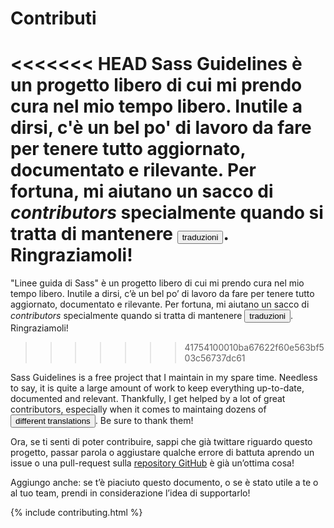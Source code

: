 
# Contributi

<<<<<<< HEAD
Sass Guidelines è un progetto libero di cui mi prendo cura nel mio tempo libero. Inutile a dirsi, c'è un bel po' di lavoro da fare per tenere tutto aggiornato, documentato e rilevante. 
Per fortuna, mi aiutano un sacco di _contributors_ specialmente quando si tratta di mantenere  <button type="button" data-modal-show="options-panel" class="link-like">traduzioni</button>. Ringraziamoli!
=======
"Linee guida di Sass" è un progetto libero di cui mi prendo cura nel mio tempo libero. Inutile a dirsi, c’è un bel po’ di lavoro da fare per tenere tutto aggiornato, documentato e rilevante. 
Per fortuna, mi aiutano un sacco di _contributors_ specialmente quando si tratta di mantenere  <button type="button" data-a11y-dialog-show="options-panel" class="link-like">traduzioni</button>. Ringraziamoli!
>>>>>>> 41754100010ba67622f60e563bf503c56737dc61

Sass Guidelines is a free project that I maintain in my spare time. Needless to say, it is quite a large amount of work to keep everything up-to-date, documented and relevant. Thankfully, I get helped by a lot of great contributors, especially when it comes to maintaing dozens of <button type="button" data-modal-show="options-panel" class="link-like">different translations</button>. Be sure to thank them!

Ora, se ti senti di poter contribuire, sappi che già twittare riguardo questo progetto, passar parola o aggiustare qualche errore di battuta aprendo un issue o una pull-request sulla [repository GitHub](https://github.com/HugoGiraudel/sass-guidelines) è già un’ottima cosa!

Aggiungo anche: se t’è piaciuto questo documento, o se è stato utile a te o al tuo team, prendi in considerazione l’idea di supportarlo!

{% include contributing.html %}
